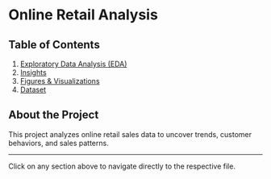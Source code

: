 # Online Retail Analysis

## Table of Contents
1. [Exploratory Data Analysis (EDA)](Notebooks/EDA.ipynb)
2. [Insights](Insights/Sales%20Trends%20Overtime.md)
3. [Figures & Visualizations](Insights/img/)
4. [Dataset](data/online_retail.csv)

## About the Project
This project analyzes online retail sales data to uncover trends, customer behaviors, and sales patterns.

---
Click on any section above to navigate directly to the respective file.
